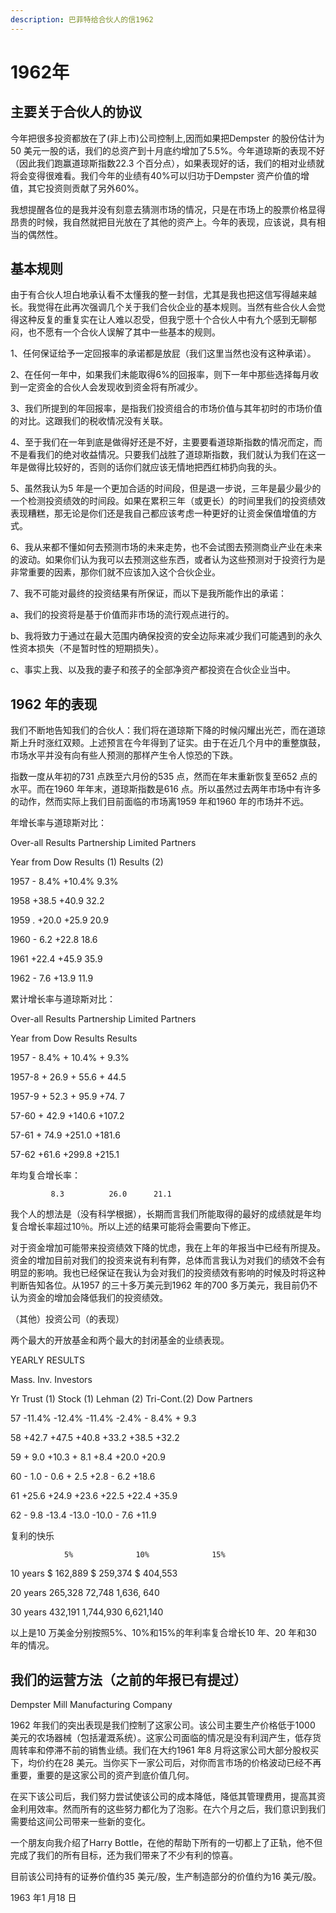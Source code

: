 ```yaml
---
description: 巴菲特给合伙人的信1962
---
```


# 1962年

## 主要关于合伙人的协议

今年把很多投资都放在了(非上市)公司控制上,因而如果把Dempster 的股份估计为50 美元一股的话，我们的总资产到十月底约增加了5.5%。今年道琼斯的表现不好（因此我们跑赢道琼斯指数22.3 个百分点），如果表现好的话，我们的相对业绩就将会变得很难看。我们今年的业绩有40%可以归功于Dempster 资产价值的增值，其它投资则贡献了另外60%。

我想提醒各位的是我并没有刻意去猜测市场的情况，只是在市场上的股票价格显得昂贵的时候，我自然就把目光放在了其他的资产上。今年的表现，应该说，具有相当的偶然性。

## 基本规则

由于有合伙人坦白地承认看不太懂我的整一封信，尤其是我也把这信写得越来越长。我觉得在此再次强调几个关于我们合伙企业的基本规则。当然有些合伙人会觉得这种反复的重复实在让人难以忍受，但我宁愿十个合伙人中有九个感到无聊郁闷，也不愿有一个合伙人误解了其中一些基本的规则。

1、任何保证给予一定回报率的承诺都是放屁（我们这里当然也没有这种承诺）。

2、在任何一年中，如果我们未能取得6%的回报率，则下一年中那些选择每月收到一定资金的合伙人会发现收到资金将有所减少。

3、我们所提到的年回报率，是指我们投资组合的市场价值与其年初时的市场价值的对比。这跟我们的税收情况没有关联。

4、至于我们在一年到底是做得好还是不好，主要要看道琼斯指数的情况而定，而不是看我们的绝对收益情况。只要我们战胜了道琼斯指数，我们就认为我们在这一年是做得比较好的，否则的话你们就应该无情地把西红柿扔向我的头。

5、虽然我认为5 年是一个更加合适的时间段，但是退一步说，三年是最少最少的一个检测投资绩效的时间段。如果在累积三年（或更长）的时间里我们的投资绩效表现糟糕，那无论是你们还是我自己都应该考虑一种更好的让资金保值增值的方式。

6、我从来都不懂如何去预测市场的未来走势，也不会试图去预测商业产业在未来的波动。如果你们认为我可以去预测这些东西，或者认为这些预测对于投资行为是非常重要的因素，那你们就不应该加入这个合伙企业。

7、我不可能对最终的投资结果有所保证，而以下是我所能作出的承诺：

a、我们的投资将是基于价值而非市场的流行观点进行的。

b、我将致力于通过在最大范围内确保投资的安全边际来减少我们可能遇到的永久性资本损失（不是暂时性的短期损失）。

c、事实上我、以及我的妻子和孩子的全部净资产都投资在合伙企业当中。

## 1962 年的表现

我们不断地告知我们的合伙人：我们将在道琼斯下降的时候闪耀出光芒，而在道琼斯上升时涨红双颊。上述预言在今年得到了证实。由于在近几个月中的重整旗鼓，市场水平并没有向有些人预测的那样产生令人惊恐的下跌。

指数一度从年初的731 点跌至六月份的535 点，然而在年末重新恢复至652 点的水平。而在1960 年年末，道琼斯指数是616 点。所以虽然过去两年市场中有许多的动作，然而实际上我们目前面临的市场离1959 年和1960 年的市场并不远。

年增长率与道琼斯对比：

Over-all Results Partnership Limited Partners

Year from Dow Results (1) Results (2)

1957 - 8.4% +10.4% 9.3%

1958 +38.5 +40.9 32.2

1959 . +20.0 +25.9 20.9

1960 - 6.2 +22.8 18.6

1961 +22.4 +45.9 35.9

1962 - 7.6 +13.9 11.9

累计增长率与道琼斯对比：

Over-all Results Partnership Limited Partners

Year from Dow Results Results

1957 - 8.4% + 10.4% + 9.3%

1957-8 + 26.9 + 55.6 + 44.5

1957-9 + 52.3 + 95.9 +74. 7

57-60 + 42.9 +140.6 +107.2

57-61 + 74.9 +251.0 +181.6

57-62 +61.6 +299.8 +215.1

年均复合增长率：

```
         8.3          26.0      21.1
```

我个人的想法是（没有科学根据），长期而言我们所能取得的最好的成绩就是年均复合增长率超过10％。所以上述的结果可能将会需要向下修正。

对于资金增加可能带来投资绩效下降的忧虑，我在上年的年报当中已经有所提及。资金的增加目前对我们的投资来说有利有弊，总体而言我认为对我们的绩效不会有明显的影响。我也已经保证在我认为会对我们的投资绩效有影响的时候及时将这种判断告知各位。从1957 的三十多万美元到1962 年的700 多万美元，我目前仍不认为资金的增加会降低我们的投资绩效。

（其他）投资公司（的表现）

两个最大的开放基金和两个最大的封闭基金的业绩表现。

YEARLY RESULTS

Mass. Inv. Investors

Yr Trust (1) Stock (1) Lehman (2) Tri-Cont.(2) Dow Partners

57 -11.4% -12.4% -11.4% -2.4% - 8.4% + 9.3

58 +42.7 +47.5 +40.8 +33.2 +38.5 +32.2

59 + 9.0 +10.3 + 8.1 +8.4 +20.0 +20.9

60 - 1.0 - 0.6 + 2.5 +2.8 - 6.2 +18.6

61 +25.6 +24.9 +23.6 +22.5 +22.4 +35.9

62 - 9.8 -13.4 -13.0 -10.0 - 7.6 +11.9

复利的快乐

```
            5%              10%              15%
```

10 years $ 162,889 $ 259,374 $ 404,553

20 years 265,328 72,748 1,636, 640

30 years 432,191 1,744,930 6,621,140

以上是10 万美金分别按照5%、10%和15%的年利率复合增长10 年、20 年和30 年的情况。

## 我们的运营方法（之前的年报已有提过）

Dempster Mill Manufacturing Company

1962 年我们的突出表现是我们控制了这家公司。该公司主要生产价格低于1000 美元的农场器械（包括灌溉系统）。这家公司面临的情况是没有利润产生，低存货周转率和停滞不前的销售业绩。我们在大约1961 年8 月将这家公司大部分股权买下，均价约在28 美元。当你买下一家公司后，对你而言市场的价格波动已经不再重要，重要的是这家公司的资产到底价值几何。

在买下该公司后，我们努力尝试使该公司的成本降低，降低其管理费用，提高其资金利用效率。然而所有的这些努力都化为了泡影。在六个月之后，我们意识到我们需要给这间公司带来一些新的变化。

一个朋友向我介绍了Harry Bottle，在他的帮助下所有的一切都上了正轨，他不但完成了我们的所有目标，还为我们带来了不少有利的惊喜。

目前该公司持有的证券价值约35 美元/股，生产制造部分的价值约为16 美元/股。

1963 年1 月18 日
